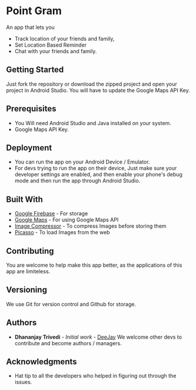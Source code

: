 # Point Gram

An app that lets you
* Track location of your friends and family,
* Set Location Based Reminder
* Chat with your friends and family.

## Getting Started

Just fork the repository or download the zipped project and open your project in Android Studio. 
You will have to update the Google Maps API Key. 

## Prerequisites

* You Will need Android Studio and Java installed on your system.
* Google Maps API Key.

## Deployment

* You can run the app on your Android Device / Emulator.
* For devs trying to run the app on their device, Just make sure your developer settings are enabled, and then enable your phone's debug mode and then run the app through Android Studio.

## Built With

* [Google Firebase](https://firebase.google.com/) - For storage
* [Google Maps](https://developers.google.com/maps/documentation/) - For using Google Maps API 
* [Image Compressor](https://github.com/zetbaitsu/Compressor) - To compress Images before storing them
* [Picasso](http://square.github.io/picasso/) - To load Images from the web

## Contributing

You are welcome to help make this app better, as the applications of this app are limiteless. 

## Versioning

We use Git for version control and Github for storage.

## Authors

* **Dhananjay Trivedi** - *Initial work* - [DeeJay](https://github.com/dhananjaytrivedi)
We welcome other devs to contribute and become authors / managers.

## Acknowledgments

* Hat tip to all the developers who helped in figuring out through the issues.
